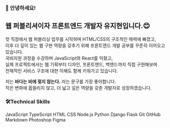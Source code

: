 ### 👋 안녕하세요!  
<h2>웹 퍼블리셔이자 프론트엔드 개발자 유지현입니다.😊</h2>

첫 직장에서 웹 퍼블리싱 업무를 시작하며 HTML/CSS의 구조적인 매력에 빠졌고,  
이후 더 깊이 있는 웹 구현 역량을 갖추기 위해 프론트엔드 개발 공부를 꾸준히 이어오고 있습니다.  
국비지원 과정을 수강하며 JavaScript와 React를 익혔고,  
실제 프로젝트에서는 웹 기획부터 디자인, 프론트엔드, 백엔드까지 직접 구현해보며  
전체적인 서비스 구조에 대한 이해도 함께 키워가고 있습니다.

저는 **바다는 비에 젖지 않는다.** 라는 문구를 가장 좋아합니다. <br/>
작은 변화에 휩쓸리지 않고, 더 넓고 깊은 역량을 갖춘 개발자로 성장하겠습니다.

<h3>🛠Technical Skills</h3>
JavaScript  TypeScript  HTML  CSS 
Node.js  Python  Django  Flask 
Git  GitHub  Markdown  Photoshop  Figma 
